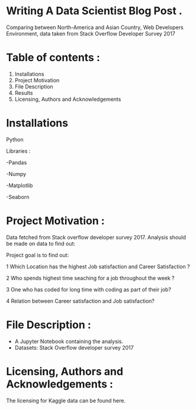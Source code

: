 # Writing A Data Scientist Blog Post .

Comparing between North-America and Asian Country, Web Developers Environment, data taken from Stack Overflow Developer Survey 2017

# Table of contents :

1) Installations
2) Project Motivation
3) File Description
4) Results
5) Licensing, Authors and Acknowledgements

# Installations

Python

Libraries :

-Pandas

-Numpy

-Matplotlib

-Seaborn

# Project Motivation :

Data fetched from Stack overflow developer survey 2017. Analysis should be made on data to find out:

Project goal is to find out:

1 Which Location has the highest Job satisfaction and Career Satisfaction ?

2 Who spends highest time seaching for a job throughout the week ?

3 One who has coded for long time with coding as part of their job?

4 Relation between Career satisfaction and Job satisfaction?

# File Description :

- A Jupyter Notebook containing the analysis.
- Datasets: Stack Overflow developer survey 2017

# Licensing, Authors and Acknowledgements :

The licensing for Kaggle data can be found here.
